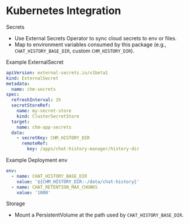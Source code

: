 # Kubernetes Integration

Secrets

- Use External Secrets Operator to sync cloud secrets to env or files.
- Map to environment variables consumed by this package (e.g., `CHAT_HISTORY_BASE_DIR`, custom `CHM_HISTORY_DIR`).

Example ExternalSecret

```yaml
apiVersion: external-secrets.io/v1beta1
kind: ExternalSecret
metadata:
  name: chm-secrets
spec:
  refreshInterval: 1h
  secretStoreRef:
    name: my-secret-store
    kind: ClusterSecretStore
  target:
    name: chm-app-secrets
  data:
    - secretKey: CHM_HISTORY_DIR
      remoteRef:
        key: /apps/chat-history-manager/history-dir
```

Example Deployment env

```yaml
env:
  - name: CHAT_HISTORY_BASE_DIR
    value: '${CHM_HISTORY_DIR:-/data/chat-history}'
  - name: CHAT_RETENTION_MAX_CHUNKS
    value: '1000'
```

Storage

- Mount a PersistentVolume at the path used by `CHAT_HISTORY_BASE_DIR`.

